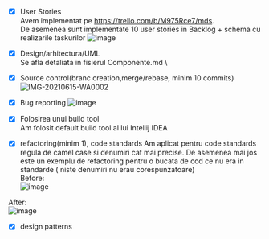 
 - [x] User Stories \
Avem implementat pe https://trello.com/b/M975Rce7/mds. \
De asemenea sunt implementate 10 user stories in Backlog + schema cu realizarile taskurilor
![image](https://user-images.githubusercontent.com/61537857/122062814-6b41f400-cdf8-11eb-8eae-12741f110238.png)


 - [x] Design/arhitectura/UML \
 Se afla detaliata in fisierul Componente.md \
 
 
 - [x] Source control(branc creation,merge/rebase, minim 10 commits) \
 ![IMG-20210615-WA0002](https://user-images.githubusercontent.com/61537857/122064036-7a757180-cdf9-11eb-9145-2bfebd26fb6b.jpg)


- [x] Bug reporting
![image](https://user-images.githubusercontent.com/61537857/122063533-06d36480-cdf9-11eb-825c-e6e5a9d0abae.png)

- [x] Folosirea unui build tool \
Am folosit default build tool al lui Intellij IDEA 
- [x] refactoring(minim 1), code standards
Am aplicat pentru code standards regula de camel case si denumiri cat mai precise.
De asemenea mai jos este un exemplu de refactoring pentru o bucata de cod ce nu era in standarde ( niste denumiri nu erau corespunzatoare) \
Before: \
![image](https://user-images.githubusercontent.com/61537857/122066119-21a6d880-cdfb-11eb-9d94-0f97c42f9a20.png)

After: \
![image](https://user-images.githubusercontent.com/61537857/122066136-27042300-cdfb-11eb-904a-36a7ebff5c7a.png)

- [x] design patterns

